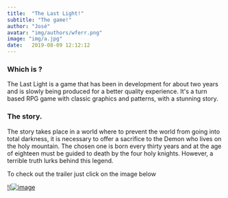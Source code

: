 ```yaml
---
title:  "The Last Light!"
subtitle: "The game!"
author: "José"
avatar: "img/authors/wferr.png"
image: "img/a.jpg"
date:   2019-08-09 12:12:12
---
```


### Which is ?
  
  The Last Light is a game that has been in development for about two years and is slowly being produced for a better quality experience.
It's a turn based RPG game with classic graphics and patterns, with a stunning story.

### The story.

The story takes place in a world where to prevent the world from going into total darkness, it is necessary to offer a sacrifice to the Demon who lives on the holy mountain.
The chosen one is born every thirty years and at the age of eighteen must be guided to death by the four holy knights.
However, a terrible truth lurks behind this legend.

To check out the trailer just click on the image below

[!(![image](https://user-images.githubusercontent.com/53841150/62828466-6b9a5400-bbbd-11e9-99f6-1c67ad228c55.png)
](https://www.youtube.com/watch?v=wzYGMRjll5I&t=23s")

